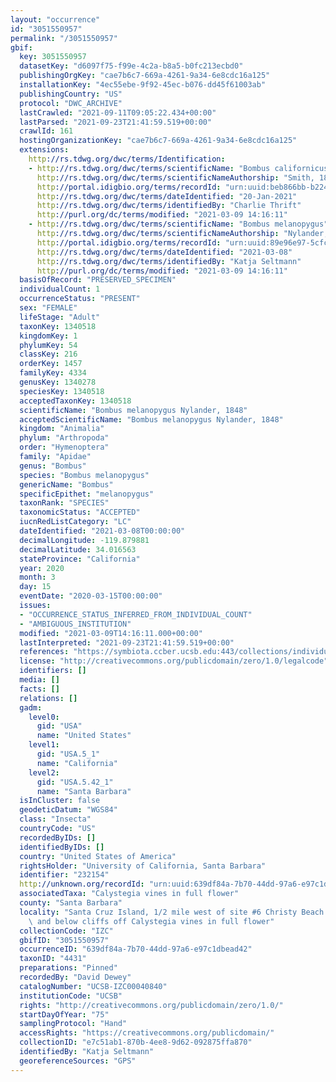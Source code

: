 ```yaml
---
layout: "occurrence"
id: "3051550957"
permalink: "/3051550957"
gbif:
  key: 3051550957
  datasetKey: "d6097f75-f99e-4c2a-b8a5-b0fc213ecbd0"
  publishingOrgKey: "cae7b6c7-669a-4261-9a34-6e8cdc16a125"
  installationKey: "4ec55ebe-9f92-45ec-b076-dd45f61003ab"
  publishingCountry: "US"
  protocol: "DWC_ARCHIVE"
  lastCrawled: "2021-09-11T09:05:22.434+00:00"
  lastParsed: "2021-09-23T21:41:59.519+00:00"
  crawlId: 161
  hostingOrganizationKey: "cae7b6c7-669a-4261-9a34-6e8cdc16a125"
  extensions:
    http://rs.tdwg.org/dwc/terms/Identification:
    - http://rs.tdwg.org/dwc/terms/scientificName: "Bombus californicus"
      http://rs.tdwg.org/dwc/terms/scientificNameAuthorship: "Smith, 1854"
      http://portal.idigbio.org/terms/recordId: "urn:uuid:beb866bb-b224-411a-b2db-68f22904715d"
      http://rs.tdwg.org/dwc/terms/dateIdentified: "20-Jan-2021"
      http://rs.tdwg.org/dwc/terms/identifiedBy: "Charlie Thrift"
      http://purl.org/dc/terms/modified: "2021-03-09 14:16:11"
    - http://rs.tdwg.org/dwc/terms/scientificName: "Bombus melanopygus"
      http://rs.tdwg.org/dwc/terms/scientificNameAuthorship: "Nylander, 1848"
      http://portal.idigbio.org/terms/recordId: "urn:uuid:89e96e97-5cfc-4d63-bdd0-b3dbdb33a159"
      http://rs.tdwg.org/dwc/terms/dateIdentified: "2021-03-08"
      http://rs.tdwg.org/dwc/terms/identifiedBy: "Katja Seltmann"
      http://purl.org/dc/terms/modified: "2021-03-09 14:16:11"
  basisOfRecord: "PRESERVED_SPECIMEN"
  individualCount: 1
  occurrenceStatus: "PRESENT"
  sex: "FEMALE"
  lifeStage: "Adult"
  taxonKey: 1340518
  kingdomKey: 1
  phylumKey: 54
  classKey: 216
  orderKey: 1457
  familyKey: 4334
  genusKey: 1340278
  speciesKey: 1340518
  acceptedTaxonKey: 1340518
  scientificName: "Bombus melanopygus Nylander, 1848"
  acceptedScientificName: "Bombus melanopygus Nylander, 1848"
  kingdom: "Animalia"
  phylum: "Arthropoda"
  order: "Hymenoptera"
  family: "Apidae"
  genus: "Bombus"
  species: "Bombus melanopygus"
  genericName: "Bombus"
  specificEpithet: "melanopygus"
  taxonRank: "SPECIES"
  taxonomicStatus: "ACCEPTED"
  iucnRedListCategory: "LC"
  dateIdentified: "2021-03-08T00:00:00"
  decimalLongitude: -119.879881
  decimalLatitude: 34.016563
  stateProvince: "California"
  year: 2020
  month: 3
  day: 15
  eventDate: "2020-03-15T00:00:00"
  issues:
  - "OCCURRENCE_STATUS_INFERRED_FROM_INDIVIDUAL_COUNT"
  - "AMBIGUOUS_INSTITUTION"
  modified: "2021-03-09T14:16:11.000+00:00"
  lastInterpreted: "2021-09-23T21:41:59.519+00:00"
  references: "https://symbiota.ccber.ucsb.edu:443/collections/individual/index.php?occid=232154"
  license: "http://creativecommons.org/publicdomain/zero/1.0/legalcode"
  identifiers: []
  media: []
  facts: []
  relations: []
  gadm:
    level0:
      gid: "USA"
      name: "United States"
    level1:
      gid: "USA.5_1"
      name: "California"
    level2:
      gid: "USA.5.42_1"
      name: "Santa Barbara"
  isInCluster: false
  geodeticDatum: "WGS84"
  class: "Insecta"
  countryCode: "US"
  recordedByIDs: []
  identifiedByIDs: []
  country: "United States of America"
  rightsHolder: "University of California, Santa Barbara"
  identifier: "232154"
  http://unknown.org/recordId: "urn:uuid:639df84a-7b70-44dd-97a6-e97c1dbead42"
  associatedTaxa: "Calystegia vines in full flower"
  county: "Santa Barbara"
  locality: "Santa Cruz Island, 1/2 mile west of site #6 Christy Beach. Behind dunes\
    \ and below cliffs off Calystegia vines in full flower"
  collectionCode: "IZC"
  gbifID: "3051550957"
  occurrenceID: "639df84a-7b70-44dd-97a6-e97c1dbead42"
  taxonID: "4431"
  preparations: "Pinned"
  recordedBy: "David Dewey"
  catalogNumber: "UCSB-IZC00040840"
  institutionCode: "UCSB"
  rights: "http://creativecommons.org/publicdomain/zero/1.0/"
  startDayOfYear: "75"
  samplingProtocol: "Hand"
  accessRights: "https://creativecommons.org/publicdomain/"
  collectionID: "e7c51ab1-870b-4ee8-9d62-092875ffa870"
  identifiedBy: "Katja Seltmann"
  georeferenceSources: "GPS"
---
```

